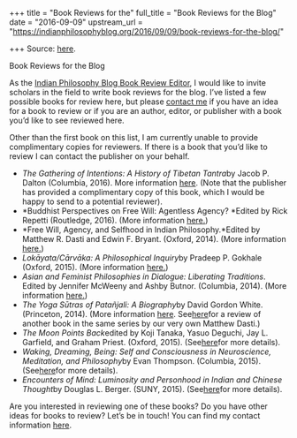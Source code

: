 +++
title = "Book Reviews for the"
full_title = "Book Reviews for the Blog"
date = "2016-09-09"
upstream_url = "https://indianphilosophyblog.org/2016/09/09/book-reviews-for-the-blog/"

+++
Source: [here](https://indianphilosophyblog.org/2016/09/09/book-reviews-for-the-blog/).

Book Reviews for the Blog

As the [Indian Philosophy Blog Book Review
Editor](http://indianphilosophyblog.org/book-reviews/), I would like to
invite scholars in the field to write book reviews for the blog. I’ve
listed a few possible books for review here, but please [contact
me](http://indianphilosophyblog.org/book-reviews/) if you have an idea
for a book to review or if you are an author, editor, or publisher with
a book you’d like to see reviewed here.

Other than the first book on this list, I am currently unable to provide
complimentary copies for reviewers. If there is a book that you’d like
to review I can contact the publisher on your behalf.

-   *The Gathering of Intentions: A History of Tibetan Tantra*by
    Jacob P. Dalton (Columbia, 2016). More information
    [here](http://cup.columbia.edu/book/the-gathering-of-intentions/9780231176002).
    (Note that the publisher has provided a complimentary copy of this
    book, which I would be happy to send to a potential reviewer).
-   *Buddhist Perspectives on Free Will: Agentless Agency? *Edited by
    Rick Repetti (Routledge, 2016). (More information
    [here.](https://www.routledge.com/Buddhist-Perspectives-on-Free-Will-Agentless-Agency/Repetti/p/book/9781315668765))
-   *Free Will, Agency, and Selfhood in Indian Philosophy.*Edited by
    Matthew R. Dasti and Edwin F. Bryant. (Oxford, 2014). (More
    information
    [here.](https://global.oup.com/academic/product/free-will-agency-and-selfhood-in-indian-philosophy-9780199922734?q=indian%20philosophy&lang=en&cc=gb))
-   *Lokāyata/Cārvāka: A Philosophical Inquiry*by Pradeep P. Gokhale
    (Oxford, 2015). (More information
    [here.](https://global.oup.com/academic/product/lokyatacrvka-9780199460632?lang=en&cc=gb#))
-   *Asian and Feminist Philosophies in Dialogue: Liberating
    Traditions*. Edited by Jennifer McWeeny and Ashby Butnor.
    (Columbia, 2014). (More information
    [here.](http://cup.columbia.edu/book/asian-and-feminist-philosophies-in-dialogue/9780231166249))
-   *The Yoga Sūtras of Patañjali: A Biography*by David Gordon White.
    (Princeton, 2014). (More information
    [here](http://press.princeton.edu/titles/10193.html).
    See[here](http://indianphilosophyblog.org/2015/05/04/book-review-of-the-bhagavad-gita-a-biography-by-richard-h-davis-reviewed-by-matthew-r-dasti/)for
    a review of another book in the same series by our very own Matthew
    Dasti.)
-   *The Moon Points Back*edited by Koji Tanaka, Yasuo Deguchi, Jay L.
    Garfield, and Graham Priest. (Oxford, 2015).
    (See[here](http://indianphilosophyblog.org/2015/09/22/the-moon-points-back-review/)for
    more details).
-   *Waking, Dreaming, Being: Self and Consciousness in Neuroscience,
    Meditation, and Philosophy*by Evan Thompson. (Columbia, 2015).
    (See[here](http://indianphilosophyblog.org/2015/07/13/ndpr-review-of-evan-thompsons-waking-dreaming-being/)for
    more details).
-   *Encounters of Mind: Luminosity and Personhood in Indian and Chinese
    Thought*by Douglas L. Berger. (SUNY, 2015).
    (See[here](http://www.sunypress.edu/p-5993-encounters-of-mind.aspx)for
    more details).

Are you interested in reviewing one of these books? Do you have other
ideas for books to review? Let’s be in touch! You can find my contact
information [here](http://indianphilosophyblog.org/book-reviews/).
